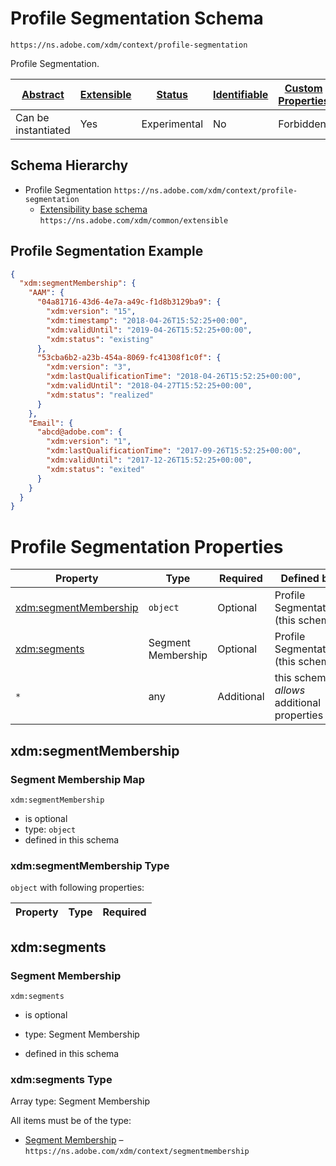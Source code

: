 
# Profile Segmentation Schema

```
https://ns.adobe.com/xdm/context/profile-segmentation
```

Profile Segmentation.

| [Abstract](../../abstract.md) | [Extensible](../../extensions.md) | [Status](../../status.md) | [Identifiable](../../id.md) | [Custom Properties](../../extensions.md) | [Additional Properties](../../extensions.md) | Defined In |
|-------------------------------|-----------------------------------|---------------------------|-----------------------------|------------------------------------------|----------------------------------------------|------------|
| Can be instantiated | Yes | Experimental | No | Forbidden | Permitted | [context/profile-segmentation.schema.json](context/profile-segmentation.schema.json) |
## Schema Hierarchy

* Profile Segmentation `https://ns.adobe.com/xdm/context/profile-segmentation`
  * [Extensibility base schema](../common/extensible.schema.md) `https://ns.adobe.com/xdm/common/extensible`


## Profile Segmentation Example
```json
{
  "xdm:segmentMembership": {
    "AAM": {
      "04a81716-43d6-4e7a-a49c-f1d8b3129ba9": {
        "xdm:version": "15",
        "xdm:timestamp": "2018-04-26T15:52:25+00:00",
        "xdm:validUntil": "2019-04-26T15:52:25+00:00",
        "xdm:status": "existing"
      },
      "53cba6b2-a23b-454a-8069-fc41308f1c0f": {
        "xdm:version": "3",
        "xdm:lastQualificationTime": "2018-04-26T15:52:25+00:00",
        "xdm:validUntil": "2018-04-27T15:52:25+00:00",
        "xdm:status": "realized"
      }
    },
    "Email": {
      "abcd@adobe.com": {
        "xdm:version": "1",
        "xdm:lastQualificationTime": "2017-09-26T15:52:25+00:00",
        "xdm:validUntil": "2017-12-26T15:52:25+00:00",
        "xdm:status": "exited"
      }
    }
  }
}
```

# Profile Segmentation Properties

| Property | Type | Required | Defined by |
|----------|------|----------|------------|
| [xdm:segmentMembership](#xdmsegmentmembership) | `object` | Optional | Profile Segmentation (this schema) |
| [xdm:segments](#xdmsegments) | Segment Membership | Optional | Profile Segmentation (this schema) |
| `*` | any | Additional | this schema *allows* additional properties |

## xdm:segmentMembership
### Segment Membership Map

`xdm:segmentMembership`
* is optional
* type: `object`
* defined in this schema

### xdm:segmentMembership Type


`object` with following properties:


| Property | Type | Required |
|----------|------|----------|






## xdm:segments
### Segment Membership

`xdm:segments`
* is optional
* type: Segment Membership

* defined in this schema

### xdm:segments Type


Array type: Segment Membership

All items must be of the type:
* [Segment Membership](segmentmembership.schema.md) – `https://ns.adobe.com/xdm/context/segmentmembership`







